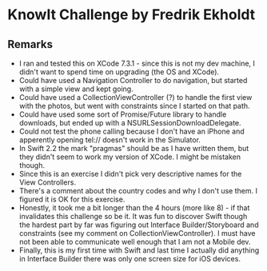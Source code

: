 # KnowIt Challenge by Fredrik Ekholdt


## Remarks
- I ran and tested this on XCode 7.3.1 - since this is not my dev machine, I didn't want 
to spend time on upgrading (the OS and XCode).
- Could have used a Navigation Controller to do navigation, but started with a simple view 
and kept going.
- Could have used a CollectionViewController (?) to handle the first view with the photos, 
but went with constraints since I started on that path. 
- Could have used some sort of Promise/Future library to handle downloads, but ended up 
with a NSURLSessionDownloadDelegate.
- Could not test the phone calling because I don't have an iPhone and apperently opening tel:// 
doesn't work in the Simulator.
- In Swift 2.2 the mark "pragmas" should be as I have written them, but they didn't seem to work 
my version of XCode. I might be mistaken though.
- Since this is an exercise I didn't pick very descriptive names for the View Controllers.
- There's a comment about the country codes and why I don't use them. I figured it is OK 
for this exercise.
- Honestly, it took me a bit longer than the 4 hours (more like 8) - if that invalidates 
this challenge so be it. It was fun to discover Swift though the hardest part by far was 
figuring out Interface Builder/Storyboard and constraints (see my comment on CollectionViewController). 
I must have not been able to communicate well enough that I am not a Mobile dev. 
- Finally, this is my first time with Swift and last time I actually did anything in 
Interface Builder there was only one screen size for iOS devices.


